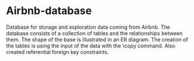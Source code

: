 # Airbnb-database

Database for storage and exploration data coming from Airbnb. The database consists of a collection of tables and the relationships between them. 
The shape of the base is illustrated in an ER diagram. The creation of the tables is using the input of the data with the \copy command. 
Also created referential foreign key constraints.
